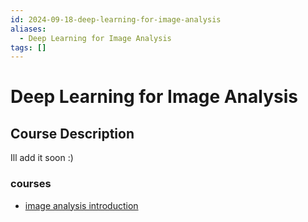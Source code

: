 ```yaml
---
id: 2024-09-18-deep-learning-for-image-analysis
aliases:
  - Deep Learning for Image Analysis
tags: []
---
```


# Deep Learning for Image Analysis

## Course Description

Ill add it soon :)

### courses

- [image analysis introduction](2024-09-18-image-analysis-introduction.md)
